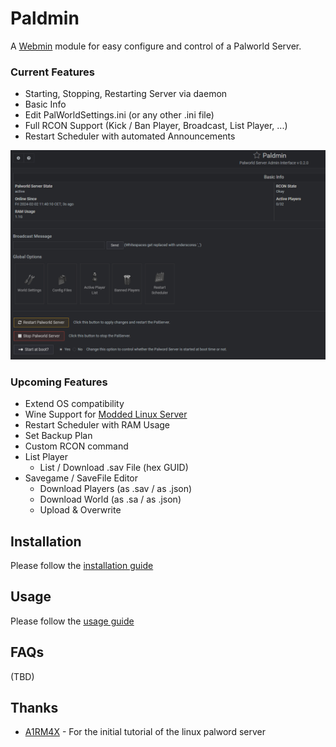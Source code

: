# Paldmin
A [Webmin](https://webmin.com/) module for easy configure and control of a Palworld Server.

### Current Features
* Starting, Stopping, Restarting Server via daemon
* Basic Info
* Edit PalWorldSettings.ini (or any other .ini file)
* Full RCON Support (Kick / Ban Player, Broadcast, List Player, ...)
* Restart Scheduler with automated Announcements

![Screenshot of Paldmin](./docs/images/readme_01.PNG)

### Upcoming Features
* Extend OS compatibility
* Wine Support for [Modded Linux Server](https://github.com/CuteNatalie/Palworld-Modded-Server-Linux)
* Restart Scheduler with RAM Usage
* Set Backup Plan
* Custom RCON command
* List Player
	* List / Download .sav File (hex GUID)
* Savegame / SaveFile Editor
	* Download Players (as .sav / as .json)
	* Download World (as .sa / as .json)
	* Upload & Overwrite

## Installation

Please follow the [installation guide](./docs/install.md)

## Usage

Please follow the [usage guide](./docs/usage.md)

## FAQs

(TBD)

## Thanks

* [A1RM4X](https://github.com/A1RM4X) - For the initial tutorial of the linux palword server
